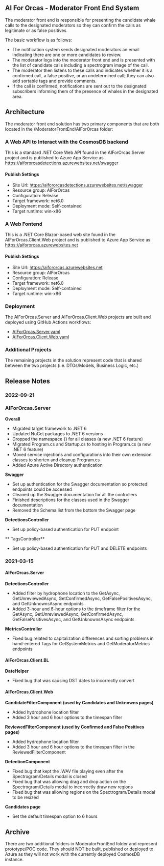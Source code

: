 ## AI For Orcas - Moderator Front End System

The moderator front end is responsible for presenting the candidate whale calls to the designated moderators so they can confirm the calls as legitimate or as false positives.

The basic workflow is as follows:
- The notification system sends designated moderators an email indicating there are one or more candidates to review.
- The moderator logs into the moderator front end and is presented with the list of candidate calls including a spectrogram image of the call.
- The moderator then listens to these calls and indicates whether it is a confirmed call, a false positive, or an undetermined call; they can also add sortable tags and provide comments.
- If the call is confirmed, notifications are sent out to the designated subscribers informing them of the presence of whales in the designated area.

## Architecture
The moderator front end solution has two primary components that are both located in the /ModeratorFrontEnd/AIForOrcas folder:

### A Web API to Interact with the CosmosDB backend
This is a standard .NET Core Web API found in the AIForOrcas.Server project and is published to Azure App Service as https://aifororcasdetections.azurewebsites.net/swagger

#### Publish Settings
- Site Url: https://aifororcasdetections.azurewebsites.net/swagger
- Resource group: AIForOrcas
- Configuration: Release
- Target framework: net6.0
- Deployment mode: Self-contained
- Target runtime: win-x86

### A Web Fontend
This is a .NET Core Blazor-based web site found in the AIForOrcas.Client.Web project and is published to Azure App Service as https://aifororcas.azurewebsites.net

#### Publish Settings
- Site Url: https://aifororcas.azurewebsites.net
- Resource group: AIForOrcas
- Configuration: Release
- Target framework: net6.0
- Deployment mode: Self-contained
- Target runtime: win-x86

### Deployment
The AIForOrcas.Server and AIForOrcas.Client.Web projects are built and deployed using GitHub Actions workflows:
* [AIForOrcas.Server.yaml](/.github/workflow/AIForOrcas.Server.yaml)
* [AIForOrcas.Client.Web.yaml](/.github/workflow/AIForOrcas.Client.Web.yaml)

### Additional Projects
The remaining projects in the solution represent code that is shared between the two projects (i.e. DTOs/Models, Business Logic, etc.)

## Release Notes

### 2022-09-21
### AIForOrcas.Server
**Overall**
- Migrated target framework to .NET 6
- Updated NuGet packages to .NET 6 versions
- Dropped the namespace {} for all classes (a new .NET 6 feature)
- Migrated Program.cs and Startup.cs to hosting in Program.cs (a new .NET 6 feature)
- Moved service injections and configurations into their own extension classes to shorten and cleanup Program.cs
- Added Azure Active Directory authentication

**Swagger**
- Set up authentication for the Swagger documentation so protected endpoints could be accessed
- Cleaned up the Swagger documentation for all the controllers
- Finished descriptions for the classes used in the Swagger documentation
- Removed the Schema list from the bottom the Swagger page

**DetectionsController**
- Set up policy-based authentication for PUT endpoint

** TagsController**
- Set up policy-based authentication for PUT and DELETE endpoints

### 2021-03-15
#### AIForOrcas.Server
**DetectionsController**
- Added filter by hydrophone location to the GetAsync, GetUnreviewedAsync, GetConfirmedAsync, GetFalsePositivesAsync, and GetUnknownsAsync endpoints
- Added 3-hour and 6-hour options to the timeframe filter for the GetAsync, GetUnreviewedAsync, GetConfirmedAsync, GetFalsePositivesAsync, and GetUnknownsAsync endpoints

**MetricsController**
- Fixed bug related to capitalization differences and sorting problems in hand-entered Tags for GetSystemMetrics and GetModeratorMetrics endpoints

#### AIForOrcas.Client.BL
**DateHelper**
- Fixed bug that was causing DST dates to incorrectly convert

#### AIForOrcas.Client.Web
**CandidateFilterComponent (used by Candidates and Unknowns pages)**
- Added hydrophone location filter
- Added 3 hour and 6 hour options to the timespan filter

**ReviewedFilterComponent (used by Confirmed and False Positives pages)**
- Added hydrophone location filter
- Added 3 hour and 6 hour options to the timespan filter in the ReviewedFilterComponent 

**DetectionComponent**
- Fixed bug that kept the .WAV file playing even after the Spectrogram/Details modal is closed
- Fixed bug that was allowing drag and drop action on the Spectrogram/Details modal to incorrectly draw new regions
- Fixed bug that was allowing regions on the Spectrogram/Details modal to be resized

**Candidates page**
- Set the default timespan option to 6 hours 

## Archive
There are two additional folders in ModeratorFrontEnd folder and represent prototype/POC code. They should NOT be built, published or deployed to Azure as they will not work with the currently deployed CosmosDB instance.
